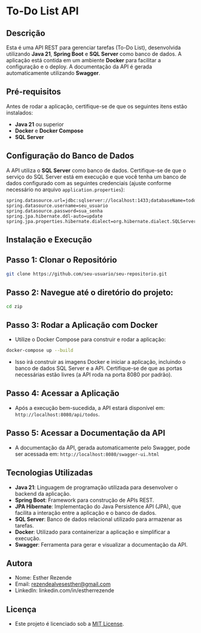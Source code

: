 # To-Do List API

## Descrição
Esta é uma API REST para gerenciar tarefas (To-Do List), desenvolvida utilizando **Java 21**, **Spring Boot** e **SQL Server** como banco de dados. 
A aplicação está contida em um ambiente **Docker** para facilitar a configuração e o deploy. 
A documentação da API é gerada automaticamente utilizando **Swagger**.

## Pré-requisitos
Antes de rodar a aplicação, certifique-se de que os seguintes itens estão instalados:

- **Java 21** ou superior
- **Docker** e **Docker Compose**
- **SQL Server**

## Configuração do Banco de Dados
A API utiliza o **SQL Server** como banco de dados. Certifique-se de que o serviço do SQL Server está em execução e que você tenha um banco de dados configurado com as seguintes credenciais (ajuste conforme necessário no arquivo `application.properties`):

```properties
spring.datasource.url=jdbc:sqlserver://localhost:1433;databaseName=todo_db
spring.datasource.username=seu_usuario
spring.datasource.password=sua_senha
spring.jpa.hibernate.ddl-auto=update
spring.jpa.properties.hibernate.dialect=org.hibernate.dialect.SQLServerDialect 
````

## Instalação e Execução

## Passo 1: Clonar o Repositório
```bash
git clone https://github.com/seu-usuario/seu-repositorio.git
```
## Passo 2: Navegue até o diretório do projeto:
```bash
cd zip
```
## Passo 3: Rodar a Aplicação com Docker

- Utilize o Docker Compose para construir e rodar a aplicação:

```bash
docker-compose up --build
```
- Isso irá construir as imagens Docker e iniciar a aplicação, incluindo o banco de dados SQL Server e a API.
Certifique-se de que as portas necessárias estão livres (a API roda na porta 8080 por padrão). 

## Passo 4: Acessar a Aplicação

- Após a execução bem-sucedida, a API estará disponível em: `http://localhost:8080/api/todos`. 

## Passo 5: Acessar a Documentação da API

- A documentação da API, gerada automaticamente pelo Swagger, pode ser acessada em: `http://localhost:8080/swagger-ui.html`

## Tecnologias Utilizadas
- **Java 21**: Linguagem de programação utilizada para desenvolver o backend da aplicação.
- **Spring Boot**: Framework para construção de APIs REST.
- **JPA Hibernate**: Implementação do Java Persistence API (JPA), que facilita a interação entre a aplicação e o banco de dados.
- **SQL Server**: Banco de dados relacional utilizado para armazenar as tarefas.
- **Docker**: Utilizado para containerizar a aplicação e simplificar a execução.
- **Swagger**: Ferramenta para gerar e visualizar a documentação da API.


## Autora
- Nome: Esther Rezende
- Email: rezendealvesesther@gmail.com
- LinkedIn: linkedin.com/in/estherrezende

## Licença
- Este projeto é licenciado sob a [MIT License](LICENSE).












